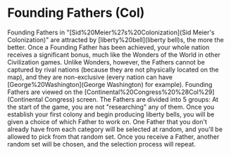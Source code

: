 # Founding Fathers (Col)

Founding Fathers in "[Sid%20Meier%27s%20Colonization](Sid Meier's Colonization)" are attracted by [liberty%20bell](liberty bell)s, the more the better. Once a Founding Father has been achieved, your whole nation receives a significant bonus, much like the Wonders of the World in other Civilization games. Unlike Wonders, however, the Fathers cannot be captured by rival nations (because they are not physically located on the map), and they are non-exclusive (every nation can have [George%20Washington](George Washington) for example).
Founding Fathers are viewed on the [Continental%20Congress%20%28Col%29](Continental Congress) screen.
The Fathers are divided into 5 groups:
At the start of the game, you are not "researching" any of them. Once you establish your first colony and begin producing liberty bells, you will be given a choice of which Father to work on. One Father that you don't already have from each category will be selected at random, and you'll be allowed to pick from that random set. Once you receive a Father, another random set will be chosen, and the selection process will repeat.